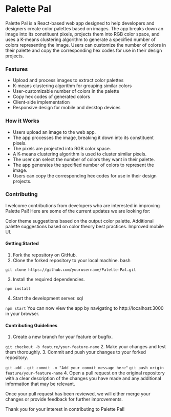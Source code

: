 # Palette Pal
Palette Pal is a React-based web app designed to help developers and designers create color palettes based on images. The app breaks down an image into its constituent pixels, projects them into RGB color space, and uses a K-means clustering algorithm to generate a specified number of colors representing the image. Users can customize the number of colors in their palette and copy the corresponding hex codes for use in their design projects.

### Features
* Upload and process images to extract color palettes
* K-means clustering algorithm for grouping similar colors
* User-customizable number of colors in the palette
* Copy hex codes of generated colors
* Client-side implementation
* Responsive design for mobile and desktop devices

### How it Works
* Users upload an image to the web app.
* The app processes the image, breaking it down into its constituent pixels.
* The pixels are projected into RGB color space.
* A K-means clustering algorithm is used to cluster similar pixels.
* The user can select the number of colors they want in their palette.
* The app generates the specified number of colors to represent the image.
* Users can copy the corresponding hex codes for use in their design projects.

### Contributing
I welcome contributions from developers who are interested in improving Palette Pal! Here are some of the current updates we are looking for:

Color theme suggestions based on the output color palette.
Additional palette suggestions based on color theory best practices.
Improved mobile UI.

#### Getting Started
1. Fork the repository on GitHub.
2. Clone the forked repository to your local machine.
bash

`git clone https://github.com/yourusername/Palette-Pal.git`

3. Install the required dependencies.

`npm install`

4. Start the development server.
sql

`npm start`
You can now view the app by navigating to http://localhost:3000 in your browser.

#### Contributing Guidelines
1. Create a new branch for your feature or bugfix.

`git checkout -b feature/your-feature-name`
2. Make your changes and test them thoroughly.
3. Commit and push your changes to your forked repository.

`git add .`
`git commit -m "Add your commit message here"`
`git push origin feature/your-feature-name`
4. Open a pull request on the original repository with a clear description of the changes you have made and any additional information that may be relevant.

Once your pull request has been reviewed, we will either merge your changes or provide feedback for further improvements.

Thank you for your interest in contributing to Palette Pal!
